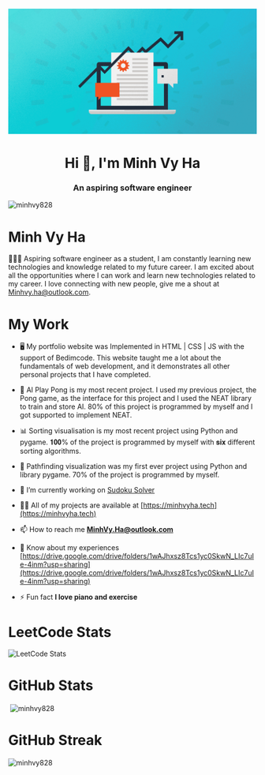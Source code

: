 ![](https://raw.githubusercontent.com/minhvy828/minhvy828/main/a.gif)
<h1 align="center">Hi 👋, I'm Minh Vy Ha</h1>
<h3 align="center">An aspiring software engineer</h3>

<p align="left"> <img src="https://komarev.com/ghpvc/?username=minhvy828&label=Profile%20views&color=0e75b6&style=flat" alt="minhvy828" /> </p>

# Minh Vy Ha
👨🏻‍💻 Aspiring software engineer as a student, I am constantly learning new technologies and knowledge related to my future career. I am excited about all the opportunities where I can work and learn new technologies related to my career. I love connecting with new people, give me a shout at Minhvy.ha@outlook.com.

# My Work
- 🖥 My portfolio website was Implemented in HTML | CSS | JS with the support of Bedimcode. This website taught me a lot about the fundamentals of web development, and it demonstrates all other personal projects that I have completed.

- 🤖 AI Play Pong is my most recent project. I used my previous project, the Pong game, as the interface for this project and I used the NEAT library to train and store AI. 80% of this project is programmed by myself and I got supported to implement NEAT.

- 📊 Sorting visualisation is my most recent project using Python and pygame. 𝟏𝟎𝟎% of the project is programmed by myself with 𝐬𝐢𝐱 different sorting algorithms.

- 🧭 Pathfinding visualization was my first ever project using Python and library pygame. 70% of the project is programmed by myself.

- 🔭 I’m currently working on [Sudoku Solver](https://github.com/minhvy828/Sudoku)

- 👨‍💻 All of my projects are available at [https://minhvyha.tech](https://minhvyha.tech)

- 📫 How to reach me **MinhVy.Ha@outlook.com**

- 📄 Know about my experiences [https://drive.google.com/drive/folders/1wAJhxsz8Tcs1yc0SkwN_LIc7uIe-4inm?usp=sharing](https://drive.google.com/drive/folders/1wAJhxsz8Tcs1yc0SkwN_LIc7uIe-4inm?usp=sharing)

- ⚡ Fun fact **I love piano and exercise**

# LeetCode Stats

![LeetCode Stats](https://leetcode.card.workers.dev/minhvy828?theme=dark&font=baloo&extension=activity)

# GitHub Stats

<p>&nbsp;<img align="center" src="https://github-readme-stats.vercel.app/api?username=minhvy828&show_icons=true&theme=dark&hide_border=true&locale=en" alt="minhvy828" /></p>

# GitHub Streak

<p><img align="center" src="https://github-readme-streak-stats.herokuapp.com/?user=minhvy828&theme=dark" alt="minhvy828" /></p>


